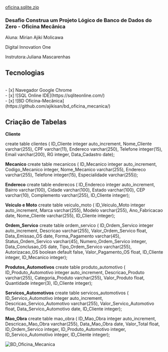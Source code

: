 [oficina.sqlite.zip](https://github.com/ajikisan/projeto-logico-oficina-mecanica/files/9642568/oficina.sqlite.zip)
### Desafio Construa um Projeto Lógico de Banco de Dados do Zero - Oficina Mecânica
<p>Aluna: Mirian Ajiki Molicawa </p>
<p>Digital Innovation One </p>
<p>Instrutora:Juliana Mascarenhas </p>

<h2> Tecnologias </h2>
<br> - [x] Navegador Google Chrome
<br> - [x] ![SQL Online IDE](https://sqliteonline.com/) 
<br> - [x] ![BD Oficina-Mecânica](https://github.com/ajikisan/bd_oficina_mecanica/)

<h2>Criação de Tabelas</h2>
<b>Cliente</b>
<p>
create table clientes (
ID_Cliente integer auto_increment,
Nome_Cliente varchar(255),
CPF varchar(11),
Endereco varchar(250),
Telefone integer(15),
Email varchar(200),
RG integer,
Data_Cadastro date);


<p>
<b>Mecanico</b>
create table mecanicos (
ID_Mecanico integer auto_increment,
Codigo_Mecanico integer,
Nome_Mecanico varchar(255),
Endereco varchar(255),
Telefone integer(15),
Especialidade varchar(255));
<p>

<b>Endereco</b>
create table enderecos (
ID_Endereco integer auto_increment,
Bairro varchar(100),
Cidade varchar(100),
Estado varchar(100),
CEP varchar(10),
Complemento varchar(255),
ID_Cliente integer);
<p>
<b>Veiculo e Moto</b>
create table veiculo_moto (
ID_Veiculo_Moto integer auto_increment,
Marca varchar(255),
Modelo varchar(255),
Ano_Fabricacao date,
Nome_Cliente varchar(255),
ID_Cliente integer);
<p>

<b>Ordem_Servico</b>
create table ordem_servico (
ID_Ordem_Servico integer auto_increment,
Descricao varchar(255),
Valor_Ordem_Servico float,
Data_Emissao_OS date,
Forma_Pagamento varchar(45),
Status_Ordem_Servico varchar(45),
Numero_Ordem_Servico integer,
Data_Conclusao_OS date,
Tipo_Ordem_Servico varchar(255),
Autorizacao_OS boolean default false,
Valor_Pagamento_OS float,
ID_Cliente integer,
ID_Mecanico integer);
<p>

<b>Produtos_Automotivos</b>
create table produto_automotivo (
ID_Produto_Automotivo integer auto_increment,
Descricao_Produto varchar(255),
Categoria_Produto varchar(255),
Valor_Produto float,
Quantidade integer(3),
ID_Cliente integer);

<b>Servicos_Automotivos</b>
create table servicos_automotivos (
ID_Servico_Automotivo integer auto_increment,
Descricao_Servico_Automotivo varchar(255),
Valor_Servico_Automotivo float,
Data_Servico_Automotivo date,
ID_Cliente integer);

<b>Mao_Obra</b>
create table mao_obra (
ID_Mao_Obra integer auto_increment,
Descricao_Mao_Obra varchar(255),
Data_Mao_Obra date,
Valor_Total float,
ID_Ordem_Servico integer,
ID_Produto_Automotivo integer,
ID_Servico_Automotivo integer,
ID_Cliente integer);




![BD_Oficina_Mecanica](https://user-images.githubusercontent.com/91148791/192184340-786e298a-4d23-4513-9c11-b41e7235bfec.png)
